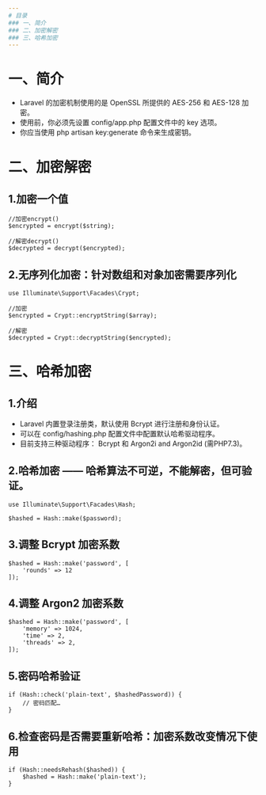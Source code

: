 ```yaml
---
# 目录
### 一、简介
### 二、加密解密
### 三、哈希加密
---
```


# 一、简介

- Laravel 的加密机制使用的是 OpenSSL 所提供的 AES-256 和 AES-128 加密。
- 使用前，你必须先设置 config/app.php 配置文件中的 key 选项。
- 你应当使用 php artisan key:generate 命令来生成密钥。

# 二、加密解密

## 1.加密一个值
	//加密encrypt()
	$encrypted = encrypt($string);

	//解密decrypt()
	$decrypted = decrypt($encrypted);

## 2.无序列化加密：针对数组和对象加密需要序列化
	use Illuminate\Support\Facades\Crypt;

	//加密
	$encrypted = Crypt::encryptString($array);

	//解密
	$decrypted = Crypt::decryptString($encrypted);

# 三、哈希加密

## 1.介绍
- Laravel 内置登录注册类，默认使用 Bcrypt 进行注册和身份认证。
- 可以在 config/hashing.php 配置文件中配置默认哈希驱动程序。
- 目前支持三种驱动程序： Bcrypt 和 Argon2i and Argon2id (需PHP7.3)。

## 2.哈希加密 —— 哈希算法不可逆，不能解密，但可验证。
	use Illuminate\Support\Facades\Hash;

	$hashed = Hash::make($password);

## 3.调整 Bcrypt 加密系数
	$hashed = Hash::make('password', [
	    'rounds' => 12
	]);

## 4.调整 Argon2 加密系数
	$hashed = Hash::make('password', [
	    'memory' => 1024,
	    'time' => 2,
	    'threads' => 2,
	]);

## 5.密码哈希验证
	if (Hash::check('plain-text', $hashedPassword)) {
	    // 密码匹配…
	}

## 6.检查密码是否需要重新哈希：加密系数改变情况下使用
	if (Hash::needsRehash($hashed)) {
	    $hashed = Hash::make('plain-text');
	}